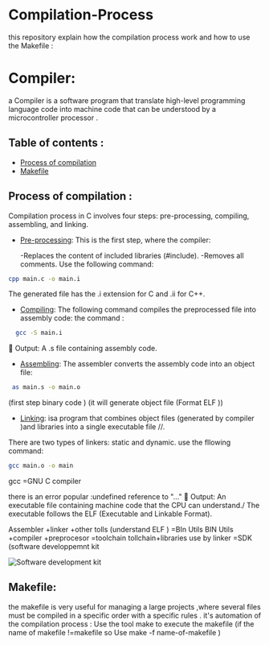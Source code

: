 # Compilation-Process
this repository explain how the compilation process work  and how to use the Makefile :
# Compiler:
a Compiler is a software program that translate high-level programming language code into machine code that can be understood by a microcontroller processor .



## Table of contents :
- [Process of compilation ](#Process-of-compilation)
- [Makefile](#Makefile)

  
## Process of compilation :
Compilation process in C involves four steps: pre-processing, compiling, assembling, and linking.

- [Pre-processing](#Pre-processing):
This is the first step, where the compiler:

  -Replaces the content of included libraries (#include).
  -Removes all comments.
Use the following command:

```bash
cpp main.c -o main.i
```
The generated file has the .i extension for C and .ii for C++.
  
- [Compiling](#Compiling):
  The following command compiles the preprocessed file into assembly code:
  the command :
```bash
  gcc -S main.i
```

📌 Output: A .s file containing assembly code.
  
- [Assembling](#Assembling):
  The assembler converts the assembly code into an object file:
```bash
 as main.s -o main.o
```
(first step binary code )
(it will generate object file (Format ELF ))
  
- [Linking](#Linking): isa program that combines  object files (generated by compiler )and libraries into a single executable file //.
  
There are two types of linkers: static and dynamic.
use the fllowing command:

```bash
gcc main.o -o main
```
gcc =GNU C compiler 

there is an error popular :undefined reference to "..."
📌 Output: An executable file containing machine code that the CPU can understand./
The executable follows the ELF (Executable and Linkable Format).

Assembler +linker +other tolls (understand ELF ) =BIn Utils 
BIN Utils +compiler +preprocesor =toolchain 
tollchain+libraries use by linker =SDK (software developpemnt kit 

<img src="presentation SDK.png" alt="Software development kit " />


## Makefile:  
the makefile is very useful for managing a large projects ,where several files must be compiled in a specific order with a specific  rules .
it's automation  of the compilation process :
Use the tool make  to execute the makefile (if the  name of makefile !=makefile so Use make -f name-of-makefile )


